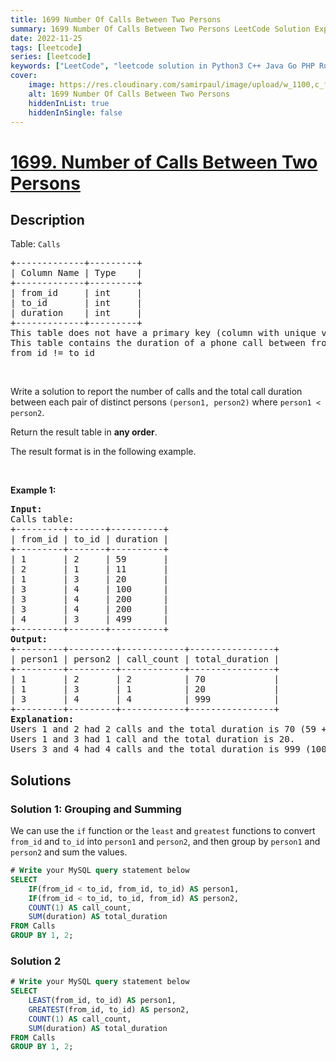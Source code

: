 ```yaml
---
title: 1699 Number Of Calls Between Two Persons
summary: 1699 Number Of Calls Between Two Persons LeetCode Solution Explained
date: 2022-11-25
tags: [leetcode]
series: [leetcode]
keywords: ["LeetCode", "leetcode solution in Python3 C++ Java Go PHP Ruby Swift TypeScript Rust C# JavaScript C", "1699 Number Of Calls Between Two Persons LeetCode Solution Explained in all languages"]
cover:
    image: https://res.cloudinary.com/samirpaul/image/upload/w_1100,c_fit,co_rgb:FFFFFF,l_text:Arial_75_bold:1699 Number Of Calls Between Two Persons - Solution Explained/problem-solving.webp
    alt: 1699 Number Of Calls Between Two Persons
    hiddenInList: true
    hiddenInSingle: false
---
```



# [1699. Number of Calls Between Two Persons](https://leetcode.com/problems/number-of-calls-between-two-persons)


## Description

<p>Table: <code>Calls</code></p>

<pre>
+-------------+---------+
| Column Name | Type    |
+-------------+---------+
| from_id     | int     |
| to_id       | int     |
| duration    | int     |
+-------------+---------+
This table does not have a primary key (column with unique values), it may contain duplicates.
This table contains the duration of a phone call between from_id and to_id.
from_id != to_id
</pre>

<p>&nbsp;</p>

<p>Write a solution&nbsp;to report the number of calls and the total call duration between each pair of distinct persons <code>(person1, person2)</code> where <code>person1 &lt; person2</code>.</p>

<p>Return the result table in <strong>any order</strong>.</p>

<p>The result format is in the following example.</p>

<p>&nbsp;</p>
<p><strong class="example">Example 1:</strong></p>

<pre>
<strong>Input:</strong> 
Calls table:
+---------+-------+----------+
| from_id | to_id | duration |
+---------+-------+----------+
| 1       | 2     | 59       |
| 2       | 1     | 11       |
| 1       | 3     | 20       |
| 3       | 4     | 100      |
| 3       | 4     | 200      |
| 3       | 4     | 200      |
| 4       | 3     | 499      |
+---------+-------+----------+
<strong>Output:</strong> 
+---------+---------+------------+----------------+
| person1 | person2 | call_count | total_duration |
+---------+---------+------------+----------------+
| 1       | 2       | 2          | 70             |
| 1       | 3       | 1          | 20             |
| 3       | 4       | 4          | 999            |
+---------+---------+------------+----------------+
<strong>Explanation:</strong> 
Users 1 and 2 had 2 calls and the total duration is 70 (59 + 11).
Users 1 and 3 had 1 call and the total duration is 20.
Users 3 and 4 had 4 calls and the total duration is 999 (100 + 200 + 200 + 499).
</pre>

## Solutions

### Solution 1: Grouping and Summing

We can use the `if` function or the `least` and `greatest` functions to convert `from_id` and `to_id` into `person1` and `person2`, and then group by `person1` and `person2` and sum the values.

<!-- tabs:start -->

```sql
# Write your MySQL query statement below
SELECT
    IF(from_id < to_id, from_id, to_id) AS person1,
    IF(from_id < to_id, to_id, from_id) AS person2,
    COUNT(1) AS call_count,
    SUM(duration) AS total_duration
FROM Calls
GROUP BY 1, 2;
```

<!-- tabs:end -->

### Solution 2

<!-- tabs:start -->

```sql
# Write your MySQL query statement below
SELECT
    LEAST(from_id, to_id) AS person1,
    GREATEST(from_id, to_id) AS person2,
    COUNT(1) AS call_count,
    SUM(duration) AS total_duration
FROM Calls
GROUP BY 1, 2;
```

<!-- tabs:end -->

<!-- end -->
